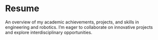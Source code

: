 # Resume
An overview of my academic achievements, projects, and skills in engineering and robotics. I’m eager to collaborate on innovative projects and explore interdisciplinary opportunities.
